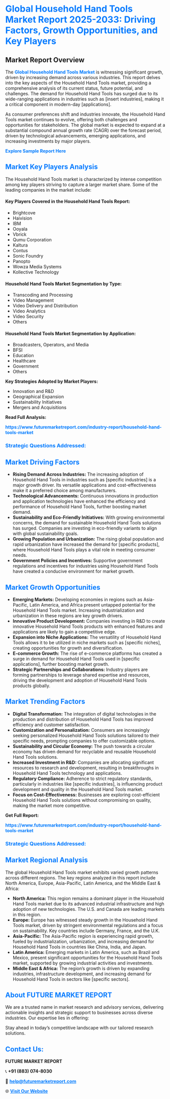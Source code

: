 <h1 style="color: #007BFF;">Global Household Hand Tools Market Report 2025-2033: Driving Factors, Growth Opportunities, and Key Players</h1>

<section id="overview">
<h2>Market Report Overview</h2>
<p>The <a href="https://www.futuremarketreport.com/industry-report/household-hand-tools-market" style="color: #007BFF; text-decoration: none;"><strong>Global Household Hand Tools Market</strong></a> is witnessing significant growth, driven by increasing demand across various industries. This report delves into the key aspects of the Household Hand Tools market, providing a comprehensive analysis of its current status, future potential, and challenges. The demand for Household Hand Tools has surged due to its wide-ranging applications in industries such as [insert industries], making it a critical component in modern-day [applications].</p>
<p>As consumer preferences shift and industries innovate, the Household Hand Tools market continues to evolve, offering both challenges and opportunities for stakeholders. The global market is expected to expand at a substantial compound annual growth rate (CAGR) over the forecast period, driven by technological advancements, emerging applications, and increasing investments by major players.</p>
</section>

<section id="overview">
<p><a href="https://www.futuremarketreport.com/request-sample/reportId=33313" style="color: #007BFF; text-decoration: none;"><strong>Explore Sample Report Here</strong></a></p>
</section>

<section id="key-players">
<h2 style="color: #007BFF;">Market Key Players Analysis</h2>
<p>The Household Hand Tools market is characterized by intense competition among key players striving to capture a larger market share. Some of the leading companies in the market include:</p>
<h4>Key Players Covered in the Household Hand Tools Report:</h4>
<ul><li>Brightcove</li><li>Haivision</li><li>IBM</li><li>Ooyala</li><li>Vbrick</li><li>Qumu Corporation</li><li>Kaltura</li><li>Contus</li><li>Sonic Foundry</li><li>Panopto</li><li>Wowza Media Systems</li><li>Kollective Technology</li></ul>
<h4>Household Hand Tools Market Segmentation by Type:</h4>
<ul><li>Transcoding and Processing</li><li>Video Management</li><li>Video Delivery and Distribution</li><li>Video Analytics</li><li>Video Security</li><li>Others</li></ul>

<h4>Household Hand Tools Market Segmentation by Application:</h4>
<ul><li>Broadcasters, Operators, and Media</li><li>BFSI</li><li>Education</li><li>Healthcare</li><li>Government</li><li>Others</li></ul>
<p><strong>Key Strategies Adopted by Market Players:</strong></p>
<ul>
<li>Innovation and R&D</li>
<li>Geographical Expansion</li>
<li>Sustainability Initiatives</li>
<li>Mergers and Acquisitions</li>
</ul>
</section>

<section>
<p><strong>Read Full Analysis: </strong></p><a href="https://www.futuremarketreport.com/industry-report/household-hand-tools-market" style="color: #007BFF; text-decoration: none;"><strong>https://www.futuremarketreport.com/industry-report/household-hand-tools-market</strong></a>
<h3 style="color: #007BFF;">Strategic Questions Addressed:</h3>
</section>

<section id="driving-factors">
<h2 style="color: #007BFF;">Market Driving Factors</h2>
<ul>
<li><strong>Rising Demand Across Industries:</strong> The increasing adoption of Household Hand Tools in industries such as [specific industries] is a major growth driver. Its versatile applications and cost-effectiveness make it a preferred choice among manufacturers.</li>
<li><strong>Technological Advancements:</strong> Continuous innovations in production and application technologies have enhanced the efficiency and performance of Household Hand Tools, further boosting market demand.</li>
<li><strong>Sustainability and Eco-Friendly Initiatives:</strong> With growing environmental concerns, the demand for sustainable Household Hand Tools solutions has surged. Companies are investing in eco-friendly variants to align with global sustainability goals.</li>
<li><strong>Growing Population and Urbanization:</strong> The rising global population and rapid urbanization have increased the demand for [specific products], where Household Hand Tools plays a vital role in meeting consumer needs.</li>
<li><strong>Government Policies and Incentives:</strong> Supportive government regulations and incentives for industries using Household Hand Tools have created a conducive environment for market growth.</li>
</ul>
</section>

<section id="growth-opportunities">
<h2 style="color: #007BFF;">Market Growth Opportunities</h2>
<ul>
<li><strong>Emerging Markets:</strong> Developing economies in regions such as Asia-Pacific, Latin America, and Africa present untapped potential for the Household Hand Tools market. Increasing industrialization and urbanization in these regions are key growth drivers.</li>
<li><strong>Innovative Product Development:</strong> Companies investing in R&D to create innovative Household Hand Tools products with enhanced features and applications are likely to gain a competitive edge.</li>
<li><strong>Expansion into Niche Applications:</strong> The versatility of Household Hand Tools allows it to be utilized in niche markets such as [specific niches], creating opportunities for growth and diversification.</li>
<li><strong>E-commerce Growth:</strong> The rise of e-commerce platforms has created a surge in demand for Household Hand Tools used in [specific applications], further boosting market growth.</li>
<li><strong>Strategic Partnerships and Collaborations:</strong> Industry players are forming partnerships to leverage shared expertise and resources, driving the development and adoption of Household Hand Tools products globally.</li>
</ul>
</section>

<section id="trending-factors">
<h2 style="color: #007BFF;">Market Trending Factors</h2>
<ul>
<li><strong>Digital Transformation:</strong> The integration of digital technologies in the production and distribution of Household Hand Tools has improved efficiency and customer satisfaction.</li>
<li><strong>Customization and Personalization:</strong> Consumers are increasingly seeking personalized Household Hand Tools solutions tailored to their specific needs, prompting companies to offer customizable options.</li>
<li><strong>Sustainability and Circular Economy:</strong> The push towards a circular economy has driven demand for recyclable and reusable Household Hand Tools solutions.</li>
<li><strong>Increased Investment in R&D:</strong> Companies are allocating significant resources to research and development, resulting in breakthroughs in Household Hand Tools technology and applications.</li>
<li><strong>Regulatory Compliance:</strong> Adherence to strict regulatory standards, particularly in industries like [specific industries], is influencing product development and quality in the Household Hand Tools market.</li>
<li><strong>Focus on Cost-Effectiveness:</strong> Businesses are exploring cost-efficient Household Hand Tools solutions without compromising on quality, making the market more competitive.</li>
</ul>
</section>

<section>
<p><strong>Get Full Report: </strong></p><a href="https://www.futuremarketreport.com/industry-report/household-hand-tools-market" style="color: #007BFF; text-decoration: none;"><strong>https://www.futuremarketreport.com/industry-report/household-hand-tools-market</strong></a>
<h3 style="color: #007BFF;">Strategic Questions Addressed:</h3>
</section>


<section id="regional-analysis">
<h2 style="color: #007BFF;">Market Regional Analysis</h2>
<p>The global Household Hand Tools market exhibits varied growth patterns across different regions. The key regions analyzed in this report include North America, Europe, Asia-Pacific, Latin America, and the Middle East & Africa:</p>
<ul>
<li><strong>North America:</strong> This region remains a dominant player in the Household Hand Tools market due to its advanced industrial infrastructure and high adoption of new technologies. The U.S. and Canada are leading markets in this region.</li>
<li><strong>Europe:</strong> Europe has witnessed steady growth in the Household Hand Tools market, driven by stringent environmental regulations and a focus on sustainability. Key countries include Germany, France, and the U.K.</li>
<li><strong>Asia-Pacific:</strong> The Asia-Pacific region is experiencing rapid growth, fueled by industrialization, urbanization, and increasing demand for Household Hand Tools in countries like China, India, and Japan.</li>
<li><strong>Latin America:</strong> Emerging markets in Latin America, such as Brazil and Mexico, present significant opportunities for the Household Hand Tools market, supported by growing industrial activities and investments.</li>
<li><strong>Middle East & Africa:</strong> The region’s growth is driven by expanding industries, infrastructure development, and increasing demand for Household Hand Tools in sectors like [specific sectors].</li>
</ul>
</section>

<footer>
<h2 style="color: #007BFF;">About FUTURE MARKET REPORT</h2>
<p>We are a trusted name in market research and advisory services, delivering actionable insights and strategic support to businesses across diverse industries. Our expertise lies in offering:</p>

<p>Stay ahead in today’s competitive landscape with our tailored research solutions.</p>

<h2 style="color: #007BFF;">Contact Us:</h2>
<p><strong>FUTURE MARKET REPORT</strong></p>
<p>📞 <strong>+91 (883) 074-8030</strong></p>
<p>📧 <strong><a href="mailto:help@futuremarketreport.com" style="color: #007BFF;">help@futuremarketreport.com</a></strong></p>
<p>🌐 <strong><a href="https://www.futuremarketreport.com/" style="color: #007BFF;">Visit Our Website</a></strong></p>
</footer>